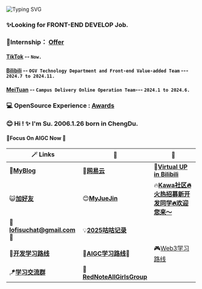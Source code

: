 ![Typing SVG](https://readme-typing-svg.herokuapp.com?font=Fira+Code&pause=1000&random=false&width=435&lines=Hi👋+I+am+Su+😊+Apache+Contributor+%F0%9F%91%8B;👩🏻‍💻+Major+in+Software+Engineering.+✨%F0%9F%91%8B;Open+Source+Enthusiast✨.)

### **✨Looking for FRONT-END DEVELOP Job.** 
### **🌱Internship**： [**Offer**](https://github.com/LofiSu/LofiSu/blob/main/offer.md) 
#### **[TikTok](https://www.douyin.com/)** -- `Now.`
#### **[Bilibili](https://space.bilibili.com/489812144?spm_id_from=333.1007.0.0)** -- `OGV Technology Department and Front-end Value-added Team` --- `2024.7 to 2024.11.`
#### **[MeiTuan](https://www.meituan.com/)** -- `Campus Delivery Online Operation Team`--- `2024.1 to 2024.6.`
### **💻 OpenSource Experience :** [**Awards**](https://github.com/LofiSu/LofiSu/blob/main/Awards.md) 
### 😊 **Hi ! ✨ I'm Su. 2006.1.26 born in ChengDu.**
#### 💫Focus On AIGC Now 🤖

| 🪄 Links | 🎉 | 🎊 |
| ---- | ---- | ---- |
| 💬[**MyBlog**](https://www.lofisu.chat/)  | 🎵[**网易云**](https://music.163.com/#/artist?id=33710680) | 💫[**Virtual UP in Bilibili**](https://space.bilibili.com/489812144?spm_id_from=333.1007.0.0) | 
| 😺[**加好友**](https://github.com/LofiSu/myBlog?tab=readme-ov-file#%E5%8F%8B%E6%83%85%E9%93%BEE68E%A5) |😊[**MyJueJin**](https://juejin.cn/user/2351234356882624) |🔥[**Kawa社区🔥火热招募新开发同学🔥欢迎您来～**](https://github.com/kawa-fe/kawa-resume) |  💡[开发提效小tips](https://github.com/LofiSu/LofiSu/blob/main/%E5%BC%80%E5%8F%91%E6%8F%90%E6%95%88%E5%B0%8Ftips.md) |
|📮**lofisuchat@gmail.com**🌟|💡[**2025咕咕记录**](https://github.com/LofiSu/LofiSu/blob/main/TODO.md)  | 
| 🎯[**开发学习路线**](https://github.com/kamranahmedse/developer-roadmap) | 🤖[**AIGC学习路线**](https://github.com/luban-agi/Awesome-AIGC-Tutorials)🌟| 🎮[Web3学习路线](https://github.com/LofiSu/LofiSu/blob/main/web3road.md) |
| 🪁[**学习交流群**](https://github.com/LofiSu/LofiSu/blob/main/qr.md) | 🎀[**RedNoteAllGirlsGroup**](https://github.com/user-attachments/assets/98d2ee13-2243-48cb-beee-3d8399fa73b8) | 

